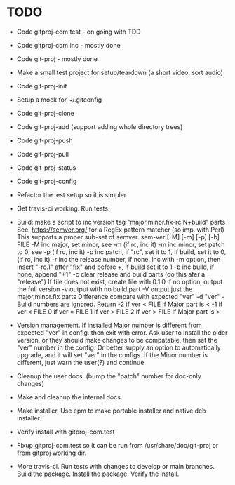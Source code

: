 # TODO

* Code gitproj-com.test - on going with TDD

* Code gitproj-com.inc - mostly done

* Code git-proj - mostly done

* Make a small test project for setup/teardown (a short video, sort audio)

* Code git-proj-init

* Setup a mock for ~/.gitconfig

* Code git-proj-clone

* Code git-proj-add (support adding whole directory trees)

* Code git-proj-push

* Code git-proj-pull

* Code git-proj-status

* Code git-proj-config

* Refactor the test setup so it is simpler

* Get travis-ci working. Run tests.

* Build: make a script to inc version tag "major.minor.fix-rc.N+build" parts
  See: https://semver.org/ for a RegEx pattern matcher (so imp. with Perl)
  This supports a proper sub-set of semver.
    sem-ver [-M] [-m] [-p] [-b] FILE
      -M inc major, set minor, see -m (if rc, inc it)
      -m inc minor, set patch to 0, see -p (if rc, inc it)
      -p inc patch, if "rc", set it to 1, if build, set it to 0, (if
         rc, inc it)
      -r inc the release number, if none, inc with -m option, then insert
         "-rc.1" after "fix" and before +, if build set it to 1
      -b inc build, if none, append "+1"
      -c clear release and build parts (do this afer a "release")
      If file does not exist, create file with 0.1.0
      If no option, output the full version
      -v output with no build part
      -V output just the major.minor.fix parts
      Difference compare with expected "ver"
      -d "ver" - Build numbers are ignored. Return
         -2 if ver < FILE if Major part is <
         -1 if ver < FILE
         0 if ver = FILE
         1 if ver > FILE
         2 if ver > FILE if Major part is >

* Version management. If installed Major number is different from
  expected "ver" in config. then exit with error. Ask user to install
  the older version, or they should make changes to be compatable,
  then set the "ver" number in the config. Or better supply an option
  to automatically upgrade, and it will set "ver" in the configs.  If
  the Minor number is different, just warn the user(?) and continue.

* Cleanup the user docs. (bump the "patch" number for doc-only changes)

* Make and cleanup the internal docs.

* Make installer. Use epm to make portable installer and native deb installer.

* Verify install with gitproj-com.test

* Fixup gitproj-com.test so it can be run from /usr/share/doc/git-proj
or from gitproj working dir.

* More travis-ci. Run tests with changes to develop or main
branches. Build the package. Install the package. Verify the install.
